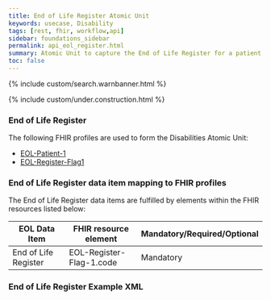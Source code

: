```yaml
---
title: End of Life Register Atomic Unit
keywords: usecase, Disability
tags: [rest, fhir, workflow,api]
sidebar: foundations_sidebar
permalink: api_eol_register.html
summary: Atomic Unit to capture the End of Life Register for a patient.
toc: false
---
```

{% include custom/search.warnbanner.html %}

{% include custom/under.construction.html %}

### End of Life Register ###


The following FHIR profiles are used to form the Disabilities Atomic Unit:

- [EOL-Patient-1](https://fhir.nhs.uk/STU3/StructureDefinition/EOL-Patient-1)
- [EOL-Register-Flag1](https://fhir.nhs.uk/STU3/StructureDefinition/EOL-Register-Flag-1)

### End of Life Register data item mapping to FHIR profiles ###

The End of Life Register data items are fulfilled by elements within the FHIR resources listed below:

| EOL Data Item                       | FHIR resource element                                                   | Mandatory/Required/Optional |
|-------------------------------------|-------------------------------------------------------------------------|-----------------------------|
| End of Life Register				  | EOL-Register-Flag-1.code														| Mandatory			  |

### End of Life Register Example XML ###

<script src="https://gist.github.com/IOPS-DEV/bfb6dffd85e06a44b0c690f58d027407.js"></script>




